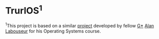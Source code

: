 TrurlOS<sup>1</sup>
===============================================================



<sup>1</sup>This project is based on a similar [project](https://github.com/AlanClasses/TSOS) developed by fellow [G*](http://www.cs.albany.edu/~gstar/) [Alan Labouseur](http://www.labouseur.com) for his Operating Systems course.  
